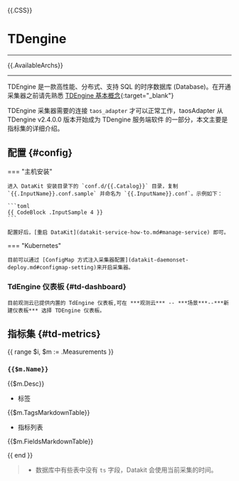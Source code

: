 <!-- This file required to translate to EN. -->
{{.CSS}}
# TDengine
---

{{.AvailableArchs}}

---

TDEngine 是一款高性能、分布式、支持 SQL 的时序数据库 (Database)。在开通采集器之前请先熟悉 [TDEngine 基本概念](https://docs.taosdata.com/concept/){:target="_blank"}

TDEngine 采集器需要的连接 `taos_adapter` 才可以正常工作，taosAdapter 从 TDengine v2.4.0.0 版本开始成为 TDengine 服务端软件 的一部分，本文主要是指标集的详细介绍。

## 配置  {#config}

=== "主机安装"


    进入 DataKit 安装目录下的 `conf.d/{{.Catalog}}` 目录，复制 `{{.InputName}}.conf.sample` 并命名为 `{{.InputName}}.conf`。示例如下：
    
    ```toml
    {{ CodeBlock .InputSample 4 }}
    ```

    配置好后，[重启 DataKit](datakit-service-how-to.md#manage-service) 即可。


=== "Kubernetes"

    目前可以通过 [ConfigMap 方式注入采集器配置](datakit-daemonset-deploy.md#configmap-setting)来开启采集器。


### TdEngine 仪表板 {#td-dashboard}

    目前观测云已提供内置的 TdEngine 仪表板,可在 ***观测云*** -- ***场景***--***新建仪表板*** 选择 TDEngine 仪表板。


## 指标集 {#td-metrics}

{{ range $i, $m := .Measurements }}

### `{{$m.Name}}`

{{$m.Desc}}

-  标签

{{$m.TagsMarkdownTable}}

- 指标列表

{{$m.FieldsMarkdownTable}}

{{ end }}

> - 数据库中有些表中没有 `ts` 字段，Datakit 会使用当前采集的时间。

